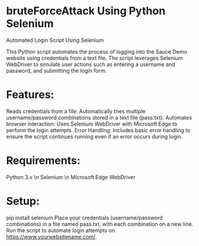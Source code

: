 # bruteForceAttack Using Python Selenium
Automated Login Script Using Selenium

This Python script automates the process of logging into the Sauce Demo website using credentials from a text file. The script leverages Selenium WebDriver to simulate user actions such as entering a username and password, and submitting the login form.

# Features:
Reads credentials from a file: Automatically tries multiple username/password combinations stored in a text file (pass.txt).
Automates browser interaction: Uses Selenium WebDriver with Microsoft Edge to perform the login attempts.
Error Handling: Includes basic error handling to ensure the script continues running even if an error occurs during login.

# Requirements:
Python 3.x \n
Selenium \n
Microsoft Edge WebDriver

# Setup:
pip install selenium
Place your credentials (username/password combinations) in a file named pass.txt, with each combination on a new line.
Run the script to automate login attempts on https://www.yourwebsitename.com/.

